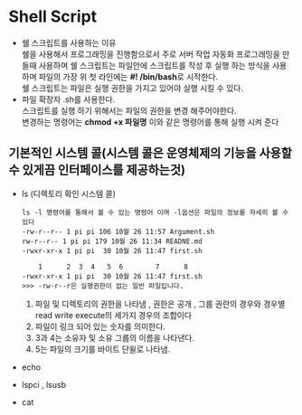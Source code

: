 # Shell Script
* 쉘 스크립트를 사용하는 이유    
    쉘을 사용해서 프로그래밍을 진행함으로서 주로 서버 작업 자동화 프로그래밍을 만들때 사용하며 쉘 스크립트는 파일안에 스크립트를 작성 후 실행 하는 방식을 사용하며 파일의 가장 위 첫 라인에는 **#! /bin/bash**로 시작한다.     
    쉘 스크립트는 파일은 실행 권한을 가지고 있어야 실행 시킬 수 있다.
* 파일 확장자 .sh를 사용한다.    
    스크립트를 실행 하기 위해서는 파일의 권한을 변경 해주어야한다.    
    변경하는 명령어는 **chmod +x 파일명** 이와 같은 명령어를 통해 실행 시켜 준다

## 기본적인 시스템 콜(시스템 콜은 운영체제의 기능을 사용할 수 있게끔 인터페이스를 제공하는것)
* ls (디렉토리 확인 시스템 콜)
    ```
    ls -l 명령어를 통해서 볼 수 있는 명령어 이며 -l옵션은 파일의 정보를 자세히 볼 수 있다
    -rw-r--r-- 1 pi pi 106 10월 26 11:57 Argument.sh
    rw-r--r-- 1 pi pi 179 10월 26 11:34 READNE.md
    -rwxr-xr-x 1 pi pi  30 10월 26 11:47 first.sh
    ```
    ```
        1      2  3  4   5  6        7      8    
    -rwxr-xr-x 1 pi pi  30 10월 26 11:47 first.sh
    >>> -rw-r--r은 실행권한이 없는 일반 파일입니다.
    ```
    1. 파일 및 디렉토리의 권한을 나타냄 , 권한은 공개 , 그룹 권란의 경우와 경우별 read write execute의 세가지 경우의 조합이다
    2. 파일이 링크 되어 있는 숫자를 의미한다.
    3. 3과 4는 소유자 및 소유 그룹의 이름을 나타낸다.
    4. 5는 파일의 크기를 바이트 단윌로 나타냄.


* echo
* lspci , lsusb
* cat

